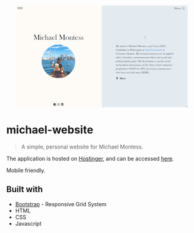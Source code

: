 <p align="center"> 
  <img src="michael-webex.gif">
</p>


# michael-website

> A simple, personal website for Michael Montess.

The application is hosted on [Hostinger](https://www.hostinger.com/), and can be accessed [here](https://michaelmontess.com/).

Mobile friendly.

## Built with
* [Bootstrap](https://getbootstrap.com/) - Responsive Grid System
* HTML
* CSS
* Javascript
